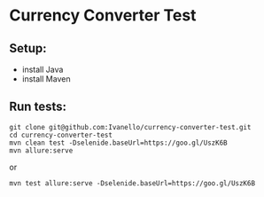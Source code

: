 # Currency Converter Test #

## Setup:

* install Java
* install Maven

## Run tests:

```
git clone git@github.com:Ivanello/currency-converter-test.git
cd currency-converter-test
mvn clean test -Dselenide.baseUrl=https://goo.gl/UszK6B
mvn allure:serve
```

or

`mvn test allure:serve -Dselenide.baseUrl=https://goo.gl/UszK6B`